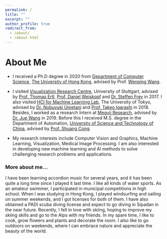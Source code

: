 ```yaml
---
permalink: /
title: ""
excerpt: ""
author_profile: true
redirect_from: 
  - /about/
  - /about.html
---
```


# About Me
* I received a Ph.D degree in 2020 from [Department of Computer Science](https://www.cs.hku.hk), [The University of Hong Kong](https://www.hku.hk), advised by Prof. [Wenping Wang](https://www.cs.hku.hk/people/academic-staff/wenping).  

* I visited [Visualization Research Centre](https://www.visus.uni-stuttgart.de/en), University of Stuttgart, advised by [Prof. Thomas Ertl](https://scholar.google.com/citations?user=qFQ9jHkAAAAJ&hl=zh-CN), [Prof. Daniel Weiskopf](https://scholar.google.com/citations?user=sclEgM4AAAAJ&hl=zh-CN) and [Dr. Steffen Frey](https://freysn.github.io) in 2017. I also visited [HCI for Machine Learning Lab](https://www-ui.is.s.u-tokyo.ac.jp/crest/members.html), The University of Tokyo, advised by [Dr. Nobuyuki Umetani](http://www.nobuyuki-umetani.com) and [Prof. Takeo Igarashi](https://www-ui.is.s.u-tokyo.ac.jp/~takeo/index.html) in 2018. Besides, I worked as a research Intern at [Megvii Research](https://en.megvii.com), advised by [Dr. Jue Wang](https://www.juew.org) in 2019.
Before this I received M.S. degree in the Department of Automation, [University of Science and Technology of China](http://en.ustc.edu.cn), advised by [Prof. Shuang Cong](https://scholar.google.com.hk/citations?hl=en&user=2oPsqNQAAAAJ&view_op=list_works).  

* My research interests include Computer Vision and Graphics, Machine Learning, Visualization, Medical Image Processing. I am also interested in developing new machine learning and AI methods to solve challenging research problems and applications.


### More about me...
I have been learning accordion music for several years, and it has been quite a long time since I played it last time. I like all kinds of water sports. As an amateur swimmer, I participated in municipal competitions in high school. When I was studying in Hong Kong, I played windsurfing and sailing on summer weekends, and I got licenses for both of them. I have also obtained a PADI scuba diving license and expect to go diving in Sipadan in the near future. Recently, I fell in love with skiing, hoping to improve my skiing skills and go to the Alps with my friends. In my spare time, I like to cook, grow flowers and plants and decorate the room. I also like to go outdoors on weekends, where I can embrace nature and appreciate the beauty of the world.
